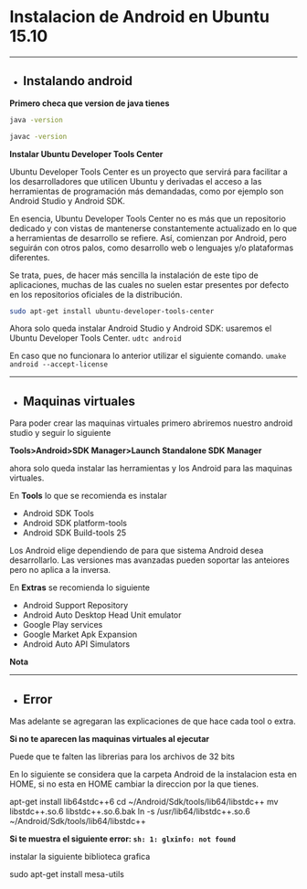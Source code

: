 # Instalacion de Android en Ubuntu 15.10

------------------------

* ## Instalando android

**Primero checa que version de java tienes**
``` sh
java -version

javac -version


```

**Instalar Ubuntu Developer Tools Center**

Ubuntu Developer Tools Center es un proyecto que servirá para facilitar a los desarrolladores que utilicen Ubuntu y derivadas el acceso a las herramientas de programación más demandadas, como por ejemplo son Android Studio y Android SDK.

En esencia, Ubuntu Developer Tools Center no es más que un repositorio dedicado y con vistas de mantenerse constantemente actualizado en lo que a herramientas de desarrollo se refiere. Así, comienzan por Android, pero seguirán con otros palos, como desarrollo web o lenguajes y/o plataformas diferentes.

Se trata, pues, de hacer más sencilla la instalación de este tipo de aplicaciones, muchas de las cuales no suelen estar presentes por defecto en los repositorios oficiales de la distribución.


```sh
sudo apt-get install ubuntu-developer-tools-center

```

Ahora solo queda instalar Android Studio y Android SDK: usaremos el Ubuntu Developer Tools Center. ``` udtc android ```

En caso que no funcionara lo anterior utilizar el siguiente comando. 
``` umake android --accept-license ```

-------------------------------------------

* ## Maquinas virtuales

Para poder crear las maquinas virtuales primero abriremos nuestro android studio y seguir lo siguiente

**Tools>Android>SDK Manager>Launch Standalone SDK Manager**

ahora solo queda instalar las herramientas y los Android para las maquinas virtuales.

En **Tools** lo que se recomienda es instalar
* Android SDK Tools
* Android SDK platform-tools
* Android SDK Build-tools 25

Los Android elige dependiendo de para que sistema Android desea desarrollarlo. Las versiones mas avanzadas pueden soportar las anteiores pero no aplica a la inversa.

En **Extras** se recomienda lo siguiente
* Android Support Repository
* Android Auto Desktop Head Unit emulator
* Google Play services
* Google Market Apk Expansion
* Android Auto API Simulators

**Nota**

----------------------------------------------------------

* ## Error

Mas adelante se agregaran las explicaciones de que hace cada tool o extra.

**Si no te aparecen las maquinas virtuales al ejecutar**


Puede que te falten las librerias para los archivos de 32 bits

En lo siguiente se considera que la carpeta Android de la instalacion esta en HOME, si no esta en HOME cambiar la direccion por la que tienes.

apt-get install lib64stdc++6
cd ~/Android/Sdk/tools/lib64/libstdc++
mv libstdc++.so.6 libstdc++.so.6.bak
ln -s /usr/lib64/libstdc++.so.6 ~/Android/Sdk/tools/lib64/libstdc++



**Si te muestra el siguiente error: ```sh: 1: glxinfo: not found```**

instalar la siguiente biblioteca grafica

sudo apt-get install mesa-utils